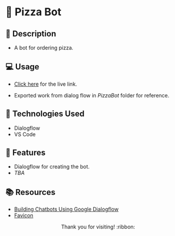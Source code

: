 # :pizza: Pizza Bot

## :pencil: Description

- A bot for ordering pizza.

## :computer: Usage

- [Click here](https://hbarry89.github.io/Pizza-Bot/) for the live link.

- Exported work from dialog flow in *PizzaBot* folder for reference.

## :wrench: Technologies Used

- Dialogflow
- VS Code

## :star2: Features

- Dialogflow for creating the bot.
- *TBA*

## :books: Resources

- [Building Chatbots Using Google Dialogflow](https://www.linkedin.com/learning/building-chatbots-using-google-dialogflow/chatbot-creation-with-google-dialogflow)
- [Favicon](https://fav.farm/)

<p align="center">Thank you for visiting! :ribbon:</p>